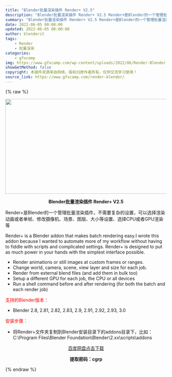 ```yaml
---
title: "Blender批量渲染插件 Render+ V2.5"
description: "Blender批量渲染插件 Render+ V2.5 Render+是Blender的一个管理批量渲染插件，不需要复杂的设置，可以选择渲染动画或者单帧、修改摄像机、场景、图层、大小等设置、选择CPU或..."
summary: "Blender批量渲染插件 Render+ V2.5 Render+是Blender的一个管理批量渲染插件，不需要复杂的设置，可以选择渲染动画或者单帧、修改摄像机、场景、图层、大小等设置、选择CPU或..."
date: 2022-06-05 00:00:00
updated: 2022-06-05 00:00:00
author: blenderit
tags: 
    - Render
    - 批量渲染
categories:
    - gfxcamp
img: https://www.gfxcamp.com/wp-content/uploads/2022/06/Render-Blender.jpg
showGetMethod: false
copyright: 本插件资源来自网络，版权归原作者所有，仅供交流学习使用！
source_link: https://www.gfxcamp.com/render-blender/
---
```


{% raw %}
<div><p><img decoding="async" class="aligncenter size-full wp-image-104160" src="https://www.gfxcamp.com/wp-content/uploads/2022/06/Render-Blender.jpg" data-src="https://www.gfxcamp.com/wp-content/uploads/2022/06/Render-Blender.jpg" alt="" width="590" height="295" data-srcset="https://www.gfxcamp.com/wp-content/uploads/2022/06/Render-Blender.jpg 590w, https://www.gfxcamp.com/wp-content/uploads/2022/06/Render-Blender-150x75.jpg 150w" data-sizes="(max-width: 590px) 100vw, 590px"></p><p style="text-align: center;"><strong>Blender批量渲染插件 Render+ V2.5</strong></p><p>Render+是Blender的一个管理批量渲染插件，不需要复杂的设置，可以选择渲染动画或者单帧、修改摄像机、场景、图层、大小等设置、选择CPU或者GPU渲染等</p><p>Render+ is a Blender addon that makes batch rendering easy.I wrote this addon because I wanted to automate more of my workflow without having to fiddle with scripts and complicated settings. Render+ is designed to put as much power in your hands with the simplest interface possible.</p><ul>
<li>Render animations or still images at custom frames or ranges.</li>
<li>Change world, camera, scene, view layer and size for each job.</li>
<li>Render from external blend files (and add them in bulk too)</li>
<li>Setup a different GPU for each job, the CPU or all devices</li>
<li>Run a shell command before and after rendering (for both the batch and each render job)</li>
</ul><p style="text-align: left;"><span style="color: #ff0000;">支持的Blender版本：</span></p><ul>
<li style="text-align: left;">Blender 2.8, 2.81, 2.82, 2.83, 2.9, 2.91, 2.92, 2.93, 3.0</li>
</ul><p style="text-align: left;"><span style="color: #ff0000;">安装步骤：</span></p><ul>
<li>将Render+文件夹复制到Blender安装目录下的addons目录下，比如：C:\Program Files\Blender Foundation\Blender\2.xx\scripts\addons</li>
</ul><p style="text-align: center;"><a class="maxbutton-3 maxbutton maxbutton-baidu" target="_blank" rel="noopener" href="https://pan.baidu.com/s/1-1L0CgO5GPaxLgpkIIH_XQ?pwd=cgrp"><span class="mb-text">百度网盘点击下载</span></a></p><p style="text-align: center;"><strong>提取密码：cgrp</strong></p></div>
<div style="display: none">gfxcamp</div>
{% endraw %}